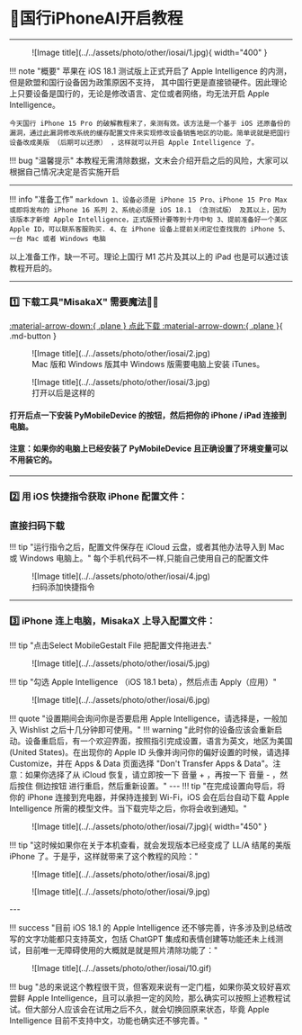 # 👀国行iPhoneAI开启教程
---

<figure markdown="span">
![Image title](../../assets/photo/other/iosai/1.jpg){ width="400" }
  <figcaption></figcaption>
</figure>

!!! note "概要"
    苹果在 iOS 18.1 测试版上正式开启了 Apple Intelligence 的内测，但是欧盟和国行设备因为政策原因不支持， 其中国行更是直接锁硬件。因此理论上只要设备是国行的，无论是修改语言、定位或者网络，均无法开启 Apple Intelligence。

    今天国行 iPhone 15 Pro 的破解教程来了，亲测有效。该方法是一个基于 iOS 还原备份的漏洞，通过此漏洞修改系统的缓存配置文件来实现修改设备销售地区的功能。简单说就是把国行设备改成美版 （后期可以还原） ，这样就可以开启 Apple Intelligence 了。

!!! bug "温馨提示"
    本教程无需清除数据，文末会介绍开启之后的风险，大家可以根据自己情况决定是否实施开启

---
!!! info "准备工作"
    ``` markdown
    1、设备必须是 iPhone 15 Pro、iPhone 15 Pro Max 或即将发布的 iPhone 16 系列
    2、系统必须是 iOS 18.1 （含测试版） 及其以上，因为该版本才新增 Apple Intelligence，正式版预计要等到十月中旬
    3、提前准备好一个美区 Apple ID，可以联系客服购买.
    4、在 iPhone 设备上提前关闭定位查找我的 iPhone
    5、一台 Mac 或者 Windows 电脑
    ```

以上准备工作，缺一不可。理论上国行 M1 芯片及其以上的 iPad 也是可以通过该教程开启的。

---
### 1️⃣ 下载工具"MisakaX" 需要魔法🧙‍♀️
[:material-arrow-down:{ .plane } 点此下载 :material-arrow-down:{ .plane }](https://github.com/straight-tamago/misakaX/releases){ .md-button }

<figure markdown="span">
![Image title](../../assets/photo/other/iosai/2.jpg)
  <figcaption>Mac 版和 Windows 版其中 Windows 版需要电脑上安装 iTunes。</figcaption>
</figure>
<figure markdown="span">
![Image title](../../assets/photo/other/iosai/3.jpg)
  <figcaption>打开以后是这样的</figcaption>
</figure>

#### 打开后点一下安装 PyMobileDevice 的按钮，然后把你的 iPhone / iPad 连接到电脑。
#### 注意：如果你的电脑上已经安装了 PyMobileDevice 且正确设置了环境变量可以不用装它的。

---
### 2️⃣ 用 iOS 快捷指令获取 iPhone 配置文件：
### 直接扫码下载
!!! tip "运行指令之后，配置文件保存在 iCloud 云盘，或者其他办法导入到 Mac 或 Windows 电脑上。"
    每个手机代码不一样,只能自己使用自己的配置文件
<figure markdown="span">
![Image title](../../assets/photo/other/iosai/4.jpg)
  <figcaption>扫码添加快捷指令</figcaption>
</figure>



---

### 3️⃣ iPhone 连上电脑，MisakaX 上导入配置文件：
!!! tip "点击Select MobileGestalt File 把配置文件拖进去."
<figure markdown="span">
![Image title](../../assets/photo/other/iosai/5.jpg)
  <figcaption></figcaption>
</figure>

!!! tip "勾选 Apple Intelligence （iOS 18.1 beta），然后点击 Apply（应用）"
<figure markdown="span">
![Image title](../../assets/photo/other/iosai/6.jpg)
  <figcaption></figcaption>
</figure>
!!! quote "设置期间会询问你是否要启用 Apple Intelligence，请选择是，一般加入 Wishlist 之后十几分钟即可使用。"
!!! warning "此时你的设备应该会重新启动。设备重启后，有一个欢迎界面，按照指引完成设置，语言为英文，地区为美国(United States)。在出现你的 Apple ID 头像并询问你的偏好设置的时候，请选择 Customize，并在 Apps & Data 页面选择 "Don't Transfer Apps & Data"。注意：如果你选择了从 iCloud 恢复，请立即按一下 音量 + ，再按一下 音量 - ，然后按住 侧边按钮 进行重启，然后重新设置。"
---
!!! tip "在完成设置向导后，将你的 iPhone 连接到充电器，并保持连接到 Wi-Fi，iOS 会在后台自动下载 Apple Intelligence 所需的模型文件。当下载完毕之后，你将会收到通知。"
<figure markdown="span">
![Image title](../../assets/photo/other/iosai/7.jpg){ width="450" }
  <figcaption></figcaption>
</figure>

!!! tip "这时候如果你在关于本机查看，就会发现版本已经变成了 LL/A 结尾的美版 iPhone 了。于是乎，这样就带来了这个教程的风险："
<figure markdown="span">
![Image title](../../assets/photo/other/iosai/8.jpg)
  <figcaption></figcaption>
</figure>
<figure markdown="span">
![Image title](../../assets/photo/other/iosai/9.jpg)
  <figcaption></figcaption>
</figure>
---

!!! success "目前 iOS 18.1 的 Apple Intelligence 还不够完善，许多涉及到总结改写的文字功能都只支持英文，包括 ChatGPT 集成和表情创建等功能还未上线测试，目前唯一无障碍使用的大概就是就是照片清除功能了："
<figure markdown="span">
![Image title](../../assets/photo/other/iosai/10.gif)
  <figcaption></figcaption>
</figure>

!!! bug "总的来说这个教程很干货，但客观来说有一定门槛，如果你英文较好喜欢尝鲜 Apple Intelligence，且可以承担一定的风险，那么确实可以按照上述教程试试。但大部分人应该会在试用之后不久，就会切换回原来状态，毕竟 Apple Intelligence 目前不支持中文，功能也确实还不够完善。"